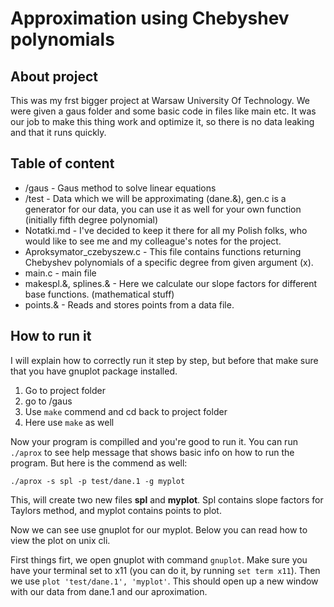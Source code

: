 # Approximation using Chebyshev polynomials

## About project

This was my frst bigger project at Warsaw University Of Technology. We were given a gaus folder and some basic code in files like main etc. It was our job to make this thing work
and optimize it, so there is no data leaking and that it runs quickly. 

## Table of content

- /gaus - Gaus method to solve linear equations
- /test - Data which we will be approximating (dane.&), gen.c is a generator for our data, you can use it as well for your own function (initially fifth degree polynomial)
- Notatki.md - I've decided to keep it there for all my Polish folks, who would like to see me and my colleague's notes for the project.
- Aproksymator_czebyszew.c - This file contains functions returning Chebyshev polynomials of a specific degree from given argument (x).
- main.c - main file
- makespl.&, splines.& - Here we calculate our slope factors for different base functions. (mathematical stuff)
- points.& - Reads and stores points from a data file.

## How to run it

I will explain how to correctly run it step by step, but before that make sure that you have gnuplot package installed.

1. Go to project folder
2. go to /gaus
3. Use `make` commend and cd back to project folder
4. Here use `make` as well


Now your program is compilled and you're good to run it. You can run `./aprox` to see help message that shows basic info on how to run the program. But here is the commend as well:

`./aprox -s spl -p test/dane.1 -g myplot`

This, will create two new files **spl** and **myplot**. Spl contains slope factors for Taylors method, and myplot contains points to plot.

Now we can see use gnuplot for our myplot. Below you can read how to view the plot on unix cli.

First things firt, we open gnuplot with command `gnuplot`. Make sure you have your terminal set to x11 (you can do it, by running `set term x11`).
Then we use `plot 'test/dane.1', 'myplot'`. This should open up a new window with our data from dane.1 and our aproximation.
